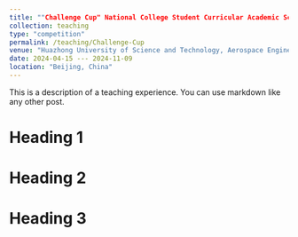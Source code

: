 ```yaml
---
title: ""Challenge Cup" National College Student Curricular Academic Science and Technology Works Competition"
collection: teaching
type: "competition"
permalink: /teaching/Challenge-Cup
venue: "Huazhong University of Science and Technology, Aerospace Engineering"
date: 2024-04-15 --- 2024-11-09
location: "Beijing, China"
---
```


This is a description of a teaching experience. You can use markdown like any other post.

Heading 1
======

Heading 2
======

Heading 3
======
